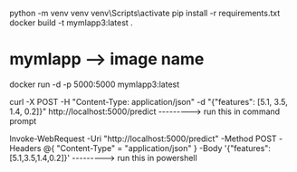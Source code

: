 python -m venv venv
venv\Scripts\activate
pip install -r requirements.txt
docker build -t mymlapp3:latest .
# mymlapp --> image name
docker run -d -p 5000:5000 mymlapp3:latest

curl -X POST -H "Content-Type: application/json" -d "{\"features\": [5.1, 3.5, 1.4, 0.2]}" http://localhost:5000/predict ---------> run this in command prompt

Invoke-WebRequest -Uri "http://localhost:5000/predict" -Method POST -Headers @{ "Content-Type" = "application/json" } -Body '{"features":[5.1,3.5,1.4,0.2]}' ---------> run this in powershell



